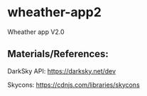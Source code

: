 # wheather-app2
Wheather app V2.0

## Materials/References:
DarkSky API: https://darksky.net/dev

Skycons: https://cdnjs.com/libraries/skycons
